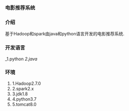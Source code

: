 ###  电影推荐系统


### 介绍

基于Hadoop和spark由java和python语言开发的电影推荐系统.

### 开发语言
 _1.python
  _2.java_ 

### 环境

1. 1.Hadoop2.7.0
1. 2.spark2.x
1. 3.jdk1.8
1. 4.python3.7
1. 5.tomcat8.0



